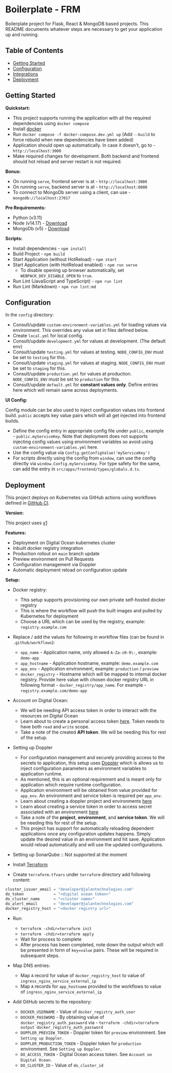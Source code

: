 # Boilerplate - FRM

Boilerplate project for Flask, React & MongoDB based projects. This README documents whatever steps are necessary to get your application up and running.

## Table of Contents

- [Getting Started](#getting-started)
- [Configuration](#configuration)
- [Integrations](#integrations)
- [Deployment](#deployment)


## Getting Started

**Quickstart:**

- This project supports running the application with all the required dependencies using `docker compose`
- Install [docker](https://docs.docker.com/engine/install/)
- Run `docker compose -f docker-compose.dev.yml up` (Add `--build` to force rebuild when new dependencies have been added)
- Application should open up automatically. In case it doesn't, go to - `http://localhost:3000`
- Make required changes for development. Both backend and frontend should hot reload and server restart is not required.

**Bonus:**

- On running `serve`, frontend server is at - `http://localhost:3000`
- On running `serve`, backend server is at - `http://localhost:8080`
- To connect to MongoDb server using a client, can use - `mongodb://localhost:27017`

**Pre Requirements:**
- Python (v3.11)
- Node (v14.17) - [Download](https://nodejs.org/en/download/)
- MongoDb (v5) - [Download](https://www.mongodb.com/docs/manual/installation/)

**Scripts:**

- Install dependencies - `npm install`
- Build Project - `npm build`
- Start Application (without HotReload) - `npm start`
- Start Application (with HotReload enabled) - `npm run serve`
  - To disable opening up browser automatically, set `WEBPACK_DEV_DISABLE_OPEN` to `true`.
- Run Lint (JavaScript and TypeScript) - `npm run lint`
- Run Lint (Markdown) - `npm run lint:md`

## Configuration

In the `config` directory:

- Consult/update `custom-environment-variables.yml` for loading values via environment. This overrides any value set in files defined below.
- Create `local.yml` for local config.
- Consult/update `development.yml` for values at development. (The default env)
- Consult/update `testing.yml` for values at testing. `NODE_CONFIG_ENV` must be set to `testing` for this.
- Consult/update `staging.yml` for values at staging. `NODE_CONFIG_ENV` must be set to `staging` for this.
- Consult/update `production.yml` for values at production. `NODE_CONFIG_ENV` must be set to `production` for this.
- Consult/update `default.yml` for **constant values only**. Define entries here which will remain same across deployments.

**UI Config:**

Config module can be also used to inject configuration values into frontend build. `public` accepts key value pairs which will all get injected
into frontend builds.

- Define the config entry in appropriate config file under `public`, example - `public.myServiceKey`. Note that deployment does not supports injecting config
values using environment variables so avoid using `custom-environment-variables.yml` here.
- Use the config value via `Config.getConfigValue('myServiceKey')`
- For scripts directly using the config from `window`, can use the config directly via `window.Config.myServiceKey`. For type safety for the same, can add the entry in
`src/apps/frontend/types/globals.d.ts`.

## Deployment

This project deploys on Kubernetes via GitHub actions using workflows defined in [GitHub CI](https://github.com/jalantechnologies/github-ci).

**Version:**

This project uses [v1](https://github.com/jalantechnologies/github-ci/tree/v1)

**Features:**

- Deployment on Digital Ocean kubernetes cluster
- Inbuilt docker registry integration
- Production rollout on `main` branch update
- Preview environment on Pull Requests
- Configuration management via Doppler
- Automatic deployment reload on configuration update


**Setup:**

- Docker registry:
  - This setup supports provisioning our own private self-hosted docker registry
  - This is where the workflow will push the built images and pulled by Kubernetes for deployment
  - Choose a URL which can be used by the registry, example: `registry.example.com`

- Replace / add the values for following in workflow files (can be found in `.github/workflows`):
  - `app_name` - Application name, only allowed `A-Za-z0-9\-`, example: `demo-app`
  - `app_hostname` - Application hostname, example: `demo.example.com`
  - `app_env` - Application environment, example: `production` / `preview`
  - `docker_registry` - Hostname which will be mapped to internal docker registry. Provide here value with chosen docker registry URL in following format - `docker_registry/app_name`.
    For example - `registry.example.com/demo-app`

- Account on Digital Ocean:
  - We will be needing API access token in order to interact with the resources on Digital Ocean
  - Learn about to create a personal access token [here](https://docs.digitalocean.com/reference/api/create-personal-access-token/). Token needs to have both `read` and `write` scope.
  - Take a note of the created **API token**. We will be needing this for rest of the setup.

- Setting up Doppler
  - For configuration management and securely providing access to the secrets to application, this setup uses [Doppler](https://www.doppler.com/) which is allows us to inject configuration parameters as environment variables to application runtime.
  - As mentioned, this is an optional requirement and is meant only for application which require runtime configuration.
  - Application environment will be obtained from value provided for `app_env`. An environment and service token is required per `app_env`.
  - Learn about creating a doppler project and environments [here](https://docs.doppler.com/docs/create-project)
  - Learn about creating a service token in order to access secret associated with an environment [here](https://docs.doppler.com/docs/service-tokens#dashboard-create-service-token)
  - Take a note of the **project**, **environment**, and **service token**. We will be needing this for rest of the setup.
  - This project has support for automatically reloading dependent applications once any configuration updates happens.
    Simply update the desired value in an environment and hit save. Application would reload automatically and will use the updated configurations.

- Setting up SonarQube :: Not supported at the moment

- Install [Terraform](https://learn.hashicorp.com/tutorials/terraform/install-cli)

- Create `terraform.tfvars` under `terraform` directory add following content:

```terraform
cluster_issuer_email = "developer@jalantechnologies.com"
do_token             = "<digital ocean token>"
do_cluster_name      = "<cluster name>"
do_alert_email       = "developer@jalantechnologies.com"
docker_registry_host = "<docker registry url>"
```

- Run:
  - `terraform -chdir=terraform init`
  - `terraform -chdir=terraform apply`
  - Wait for process to complete
  - After process has been completed, note down the output which will be presented in form of `key=value` pairs. These will
    be required in subsequent steps.

- Map DNS entries:
  - Map `A` record for value of `docker_registry_host` to value of `ingress_nginx_service_external_ip`
  - Map `A` records for `app_hostname` provided to the workflows to value of `ingress_nginx_service_external_ip`

- Add GitHub secrets to the repository:
  - `DOCKER_USERNAME` - Value of `docker_registry_auth_user`
  - `DOCKER_PASSWORD` - By obtaining value of `docker_registry_auth_password` via - `terraform -chdir=terraform output docker_registry_auth_password`
  - `DOPPLER_PREVIEW_TOKEN` - Doppler token for `preview` environment. See `Setting up Doppler`.
  - `DOPPLER_PRODUCTION_TOKEN` - Doppler token for `production` environment. See `Setting up Doppler`.
  - `DO_ACCESS_TOKEN` - Digital Ocean access token. See `Account on Digital Ocean`.
  - `DO_CLUSTER_ID` - Value of `do_cluster_id`
